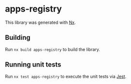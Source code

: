 # apps-registry

This library was generated with [Nx](https://nx.dev).

## Building

Run `nx build apps-registry` to build the library.

## Running unit tests

Run `nx test apps-registry` to execute the unit tests via [Jest](https://jestjs.io).
